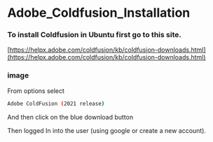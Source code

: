 # Adobe_Coldfusion_Installation

### To install Coldfusion in Ubuntu first go to this site.

[https://helpx.adobe.com/coldfusion/kb/coldfusion-downloads.html](https://helpx.adobe.com/coldfusion/kb/coldfusion-downloads.html)

### image

From options select 
```sh 
Adobe ColdFusion (2021 release)
```
And then click on the blue download button 

Then logged In into the user (using google or create a new account).

